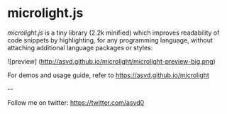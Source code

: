 microlight.js
=============

*microlight.js* is a tiny library (2.2k minified) which improves
 readability of code snippets by highlighting, for any programming
 language, without attaching additional language packages or styles:

![preview]
(http://asvd.github.io/microlight/microlight-preview-big.png)

For demos and usage guide, refer to https://asvd.github.io/microlight

--

Follow me on twitter: https://twitter.com/asvd0

